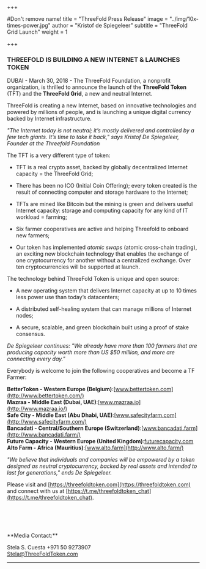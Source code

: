 +++

#Don't remove name!
title = "ThreeFold Press Release"
image = "../img/10x-times-power.jpg"
author = "Kristof de Spiegeleer"
subtitle = "ThreeFold Grid Launch"
weight = 1

+++

### THREEFOLD IS BUILDING A NEW INTERNET & LAUNCHES TOKEN

DUBAI - March 30, 2018 - The ThreeFold Foundation, a nonprofit organization, is thrilled to announce the launch of the **ThreeFold Token** (TFT) and the **ThreeFold Grid**, a new and neutral Internet.

ThreeFold is creating a new Internet, based on innovative technologies and powered by millions of people, and is launching a unique digital currency backed by Internet infrastructure.

*"The Internet today is not neutral; it’s mostly delivered and controlled by a few tech giants. It’s time to take it back," says Kristof De Spiegeleer, Founder at the Threefold Foundation*

The TFT is a very different type of token:

* TFT is a real crypto asset, backed by globally decentralized Internet capacity = the ThreeFold Grid;

* There has been no ICO (Initial Coin Offering); every token created is the result of connecting computer and storage hardware to the Internet;

* TFTs are mined like Bitcoin but the mining is green and delivers useful Internet capacity: storage and computing capacity for any kind of IT workload = farming;

* Six farmer cooperatives are active and helping Threefold to onboard new farmers;

* Our token has implemented *atomic swaps* (atomic cross-chain trading), an exciting new blockchain technology that enables the exchange of one cryptocurrency for another without a centralized exchange. Over ten cryptocurrencies will be supported at launch.

The technology behind ThreeFold Token is unique and open source:

* A new operating system that delivers Internet capacity at up to 10 times less power use than today’s datacenters;

* A distributed self-healing system that can manage millions of Internet nodes;

* A secure, scalable, and green blockchain built using a proof of stake consensus.

*De Spiegeleer continues: "We already have more than 100 farmers that are producing capacity worth more than US $50 million, and more are connecting every day."*

Everybody is welcome to join the following cooperatives and become a TF Farmer:

**BetterToken - Western Europe (Belgium)**:[www.bettertoken.com](http://www.bettertoken.com/)
<br>
**Mazraa - Middle East (Dubai, UAE)**:[www.mazraa.io](http://www.mazraa.io/)
<br>
**Safe City - Middle East (Abu Dhabi, UAE)**:[www.safecityfarm.com](http://www.safecityfarm.com/)
<br>
**Bancadati - Central/Southern Europe (Switzerland)**:[www.bancadati.farm](http://www.bancadati.farm/)
<br>
**Future Capacity - Western Europe (United Kingdom)**:[futurecapacity.com](http://www.futurecapacity.com/)
<br>
**Alto Farm - Africa (Mauritius)**:[www.alto.farm](http://www.alto.farm/)

*"We believe that individuals and companies will be empowered by a token designed as neutral cryptocurrency, backed by real assets and intended to last for generations," ends De Spiegeleer.*


Please visit and [https://threefoldtoken.com](https://threefoldtoken.com) and connect with us at [https://t.me/threefoldtoken_chat](https://t.me/threefoldtoken_chat).



<br>
<br>
<br>
<br>
**Media Contact:**

Stela S. Cuesta
+971 50 9273907  
[Stela@ThreeFoldToken.com](mailto:stela@threefoldtoken.com)

* * *
